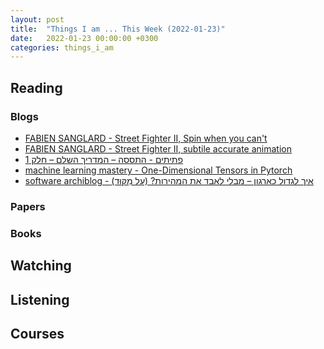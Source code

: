 ```yaml
---
layout: post
title:  "Things I am ... This Week (2022-01-23)"
date:   2022-01-23 00:00:00 +0300
categories: things_i_am
---
```


## Reading

### Blogs

- [FABIEN SANGLARD - Street Fighter II, Spin when you can't][fs1]
- [FABIEN SANGLARD - Street Fighter II, subtile accurate animation][fs2]
- [פתיתים - התססה – המדריך השלם – חלק 1][pt1]
- [machine learning mastery - One-Dimensional Tensors in Pytorch][mlm1]
- [software archiblog - איך לגדול כארגון – מבלי לאבד את המהירות? (על מִקּוּד)][sa1]

### Papers

### Books


## Watching

## Listening

## Courses

[fs1]:https://fabiensanglard.net/sf2_spin/index.html
[fs2]:https://fabiensanglard.net/sf2_health_bar/index.html
[pt1]:https://www.ptitim.com/fermentation_part1/
[mlm1]:https://machinelearningmastery.com/one-dimensional-tensors-in-pytorch/
[sa1]:https://softwarearchiblog.com/2022/01/on-focus.html
